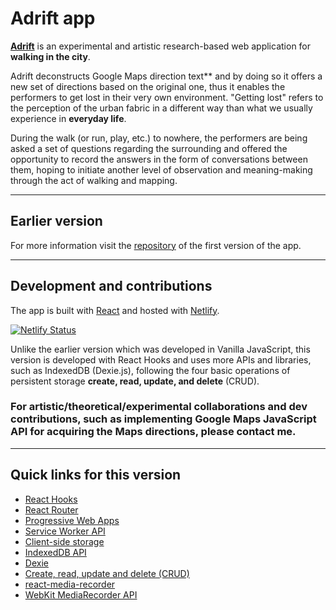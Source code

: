 # Adrift app

__<a href="https://adrift.city/" target="_blank">Adrift</a>__ is an experimental and artistic research-based web application for **walking in the city**.

Adrift deconstructs Google Maps direction text** and by doing so it offers a new set of directions based on the original one, thus it enables the performers to get lost in their very own environment. "Getting lost" refers to the perception of the urban fabric in a different way than what we usually experience in **everyday life**.

During the walk (or run, play, etc.) to nowhere, the performers are being asked a set of questions regarding the surrounding and offered the opportunity to record the answers in the form of conversations between them, hoping to initiate another level of observation and meaning-making through the act of walking and mapping.

<hr>

## Earlier version

For more information visit the [repository](https://github.com/farzadgo/adrift-js) of the first version of the app.

<hr>

## Development and contributions

The app is built with [React](https://create-react-app.dev/) and hosted with [Netlify](https://www.netlify.com/).

[![Netlify Status](https://api.netlify.com/api/v1/badges/23eaaa27-d296-45ed-bd85-8316aa1138ca/deploy-status)](https://app.netlify.com/sites/adriftapp/deploys)


Unlike the earlier version which was developed in Vanilla JavaScript, this version is developed with React Hooks and uses more APIs and libraries, such as IndexedDB (Dexie.js), following the four basic operations of persistent storage **create, read, update, and delete** (CRUD).


### For artistic/theoretical/experimental collaborations and dev contributions, such as implementing Google Maps JavaScript API for acquiring the Maps directions, please contact me.

<hr>

## Quick links for this version

- [React Hooks](https://reactjs.org/docs/hooks-intro.html)
- [React Router](https://reactrouter.com/web/guides/quick-start)
- [Progressive Web Apps](https://web.dev/progressive-web-apps/)
- [Service Worker API](https://developer.mozilla.org/en-US/docs/Web/API/Service_Worker_API)
- [Client-side storage](https://developer.mozilla.org/en-US/docs/Learn/JavaScript/Client-side_web_APIs/Client-side_storage)
- [IndexedDB API](https://developer.mozilla.org/en-US/docs/Web/API/IndexedDB_API)
- [Dexie](https://dexie.org/docs/Dexie/Dexie)
- [Create, read, update and delete (CRUD)](https://en.wikipedia.org/wiki/Create,_read,_update_and_delete)
- [react-media-recorder](https://github.com/0x006F/react-media-recorder#readme)
- [WebKit MediaRecorder API](https://webkit.org/blog/11353/mediarecorder-api/)
